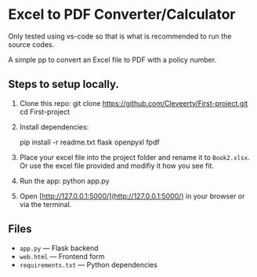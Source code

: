 # Excel to PDF Converter/Calculator

Only tested using vs-code so that is what is recommended to run the source codes.

A simple pp to convert an Excel file to PDF with a policy number.

## Steps to setup locally.

1. Clone this repo:
   git clone https://github.com/Cleveerty/First-project.git
   cd First-project

2. Install dependencies:

   pip install -r readme.txt
   flask
   openpyxl
   fpdf

3. Place your excel file into the project folder and rename it to `Book2.xlsx`. Or use the      excel file provided and modifiy it how you see fit.

4. Run the app:
   python app.py

5. Open [http://127.0.0.1:5000/](http://127.0.0.1:5000/) in your browser or via the terminal.

## Files
- `app.py` — Flask backend
- `web.html` — Frontend form
- `requirements.txt` — Python dependencies
